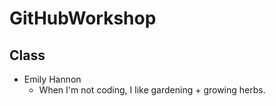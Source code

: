 
# GitHubWorkshop

## Class

- Emily Hannon
  - When I'm not coding, I like gardening + growing herbs.
